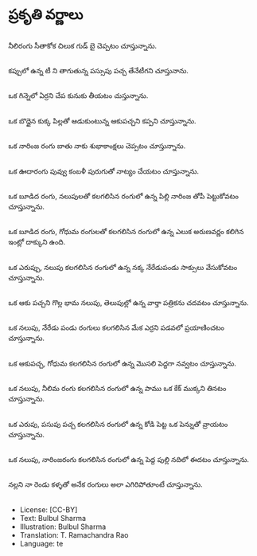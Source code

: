 # ప్రకృతి వర్ణాలు

##
నీలిరంగు సీతాకోక చిలుక గుడ్ బై చెప్పటం చూస్తున్నాను. 

##
కప్పులో ఉన్న టీ ని తాగుతున్న పస్సుపు పచ్చ తేనేటీగని చూస్తునాను. 

##
ఒక గిన్నెలో ఏర్రని చేప కునుకు తీయటం చుస్తున్నాను. 

##
ఒక బొద్దైన కుక్క పిల్లతో ఆడుకుంటున్న ఆకుపచ్చని కప్పని చూస్తున్నాను. 

##
ఒక నారింజ రంగు బాతు నాకు శుభాకాంక్షలు చెప్పటం చూస్తున్నాను. 

##
ఒక ఊదారంగు పువ్వు కంబళీ పురుగుతో నాట్యం చేయటం చూస్తున్నాను. 

##
ఒక బూడిద రంగు, నలుపులతో కలగలిసిన రంగులో ఉన్న పిల్లి నారింజ తోపీ పెట్టుకోవటం చూస్తున్నాను. 

##
ఒక బూడిద రంగు, గోధుమ రంగులతో కలగలిసిన రంగులో ఉన్న ఎలుక అరుణవర్ణం కలిగిన ఇంట్లో దాక్కుని ఉంది. 

##
ఒక ఎరుప్పు, నలుపు కలగలిసిన రంగులో ఉన్న నక్క నేరేడుపండు సాక్సులు వేసుకోవటం చూస్తున్నాను. 

##
ఒక ఆకు పచ్చని గొల్ల భామ నలుపు, తెలుపుల్లో ఉన్న వార్తా పత్రికను చదవటం చూస్తున్నాను. 

##
ఒక నలుపు, నేరేడు పండు రంగులు కలగలిసిన మేక ఎర్రని పడవలో ప్రయాణించటం చూస్తున్నాను. 

##
ఒక ఆకుపచ్చ, గోధుమ కలగలిసిన రంగులో ఉన్న మొసలి పెద్దగా నవ్వటం చూస్తున్నాను. 

##
ఒక నలుపు, నీలిమ రంగు కలగలిసిన రంగులో ఉన్న పాము ఒక కేక్ ముక్కని తినటం చూస్తున్నాను. 

##
ఒక ఎరుపు, పసుపు పచ్చ కలగలిసిన రంగులో ఉన్న కోడి పెట్ట ఒక పెన్నుతో వ్రాయటం చూస్తున్నాను. 

##
ఒక నలుపు, నారింజరంగు కలగలిసిన రంగులో ఉన్న పెద్ద పుల్లి నదిలో ఈదటం చూస్తున్నాను. 

##
నల్లని నా రెండు కళ్ళతో అనేక రంగులు అలా ఎగిరిపోతూంటే చూస్తున్నాను. 

##
* License: [CC-BY]
* Text: Bulbul Sharma
* Illustration: Bulbul Sharma
* Translation: T. Ramachandra Rao
* Language: te

